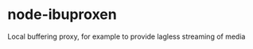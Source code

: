node-ibuproxen
==============

Local buffering proxy, for example to provide lagless streaming of media